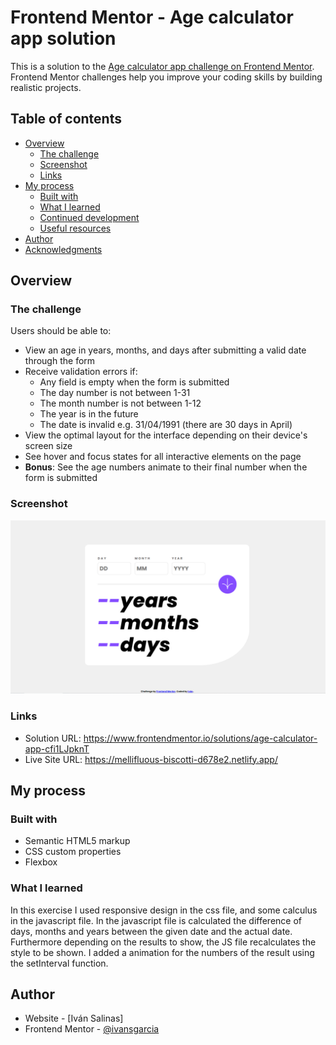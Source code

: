 # Frontend Mentor - Age calculator app solution

This is a solution to the [Age calculator app challenge on Frontend Mentor](https://www.frontendmentor.io/challenges/age-calculator-app-dF9DFFpj-Q). Frontend Mentor challenges help you improve your coding skills by building realistic projects. 

## Table of contents

- [Overview](#overview)
  - [The challenge](#the-challenge)
  - [Screenshot](#screenshot)
  - [Links](#links)
- [My process](#my-process)
  - [Built with](#built-with)
  - [What I learned](#what-i-learned)
  - [Continued development](#continued-development)
  - [Useful resources](#useful-resources)
- [Author](#author)
- [Acknowledgments](#acknowledgments)

## Overview

### The challenge

Users should be able to:

- View an age in years, months, and days after submitting a valid date through the form
- Receive validation errors if:
  - Any field is empty when the form is submitted
  - The day number is not between 1-31
  - The month number is not between 1-12
  - The year is in the future
  - The date is invalid e.g. 31/04/1991 (there are 30 days in April)
- View the optimal layout for the interface depending on their device's screen size
- See hover and focus states for all interactive elements on the page
- **Bonus**: See the age numbers animate to their final number when the form is submitted

### Screenshot

![](./screenshot.png)

### Links

- Solution URL: https://www.frontendmentor.io/solutions/age-calculator-app-cfi1LJpknT
- Live Site URL: https://mellifluous-biscotti-d678e2.netlify.app/

## My process

### Built with

- Semantic HTML5 markup
- CSS custom properties
- Flexbox

### What I learned

In this exercise I used responsive design in the css file, and some calculus in the javascript file.
In the javascript file is calculated the difference of days, months and years between the given date and the actual date.
Furthermore depending on the results to show, the JS file recalculates the style to be shown.
I added a animation for the numbers of the result using the setInterval function.

## Author

- Website - [Iván Salinas]
- Frontend Mentor - [@ivansgarcia](https://www.frontendmentor.io/profile/ivansgarcia)